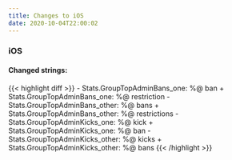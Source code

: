 ```yaml
---
title: Changes to iOS
date: 2020-10-04T22:00:02
---
```

<h3>iOS</h3>
<h4>Changed strings:</h4>
{{< highlight diff >}}
- Stats.GroupTopAdminBans_one: %@ ban
+ Stats.GroupTopAdminBans_one: %@ restriction
- Stats.GroupTopAdminBans_other: %@ bans
+ Stats.GroupTopAdminBans_other: %@ restrictions
- Stats.GroupTopAdminKicks_one: %@ kick
+ Stats.GroupTopAdminKicks_one: %@ ban
- Stats.GroupTopAdminKicks_other: %@ kicks
+ Stats.GroupTopAdminKicks_other: %@ bans
{{< /highlight >}}
